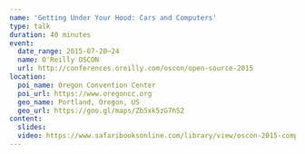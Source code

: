 ```yaml
---
name: 'Getting Under Your Hood: Cars and Computers'
type: talk
duration: 40 minutes
event:
  date_range: 2015-07-20⋯24
  name: O'Reilly OSCON
  url: http://conferences.oreilly.com/oscon/open-source-2015
location:
  poi_name: Oregon Convention Center
  poi_url: https://www.oregoncc.org
  geo_name: Portland, Oregon, US
  geo_url: https://goo.gl/maps/Zb5xk5zG7hS2
content:
  slides:
  video: https://www.safaribooksonline.com/library/view/oscon-2015-complete/9781491927991/part318.html
---
```

